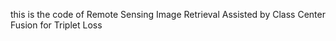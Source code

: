 this is the code of Remote Sensing Image Retrieval Assisted by Class Center Fusion for Triplet Loss


